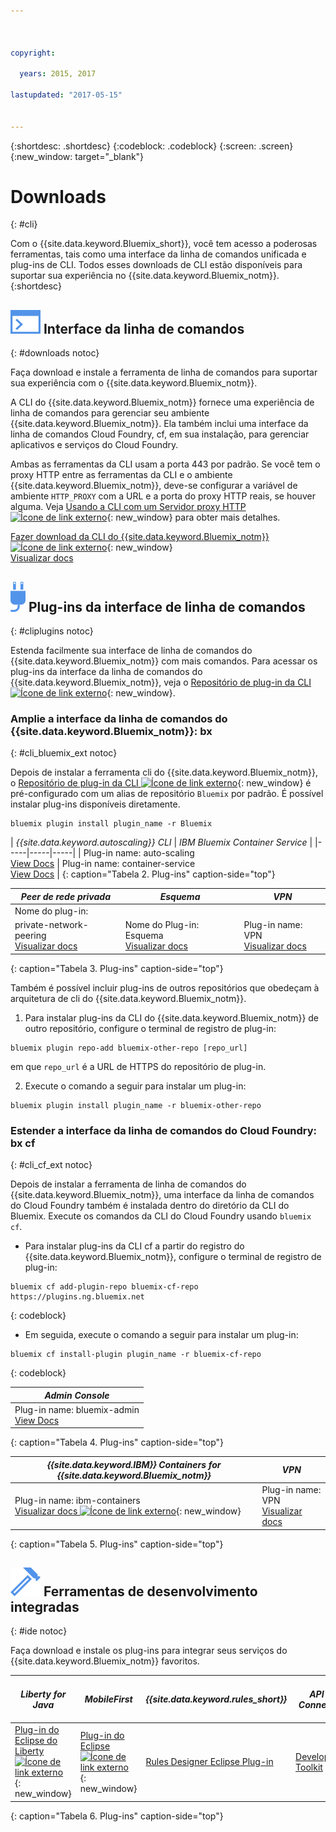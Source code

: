 ```yaml
---



copyright:

  years: 2015, 2017

lastupdated: "2017-05-15"


---
```


{:shortdesc: .shortdesc}
{:codeblock: .codeblock}
{:screen: .screen}
{:new_window: target="_blank"}

# Downloads
{: #cli}

Com o {{site.data.keyword.Bluemix_short}}, você tem acesso a poderosas ferramentas, tais como uma interface da linha de comandos unificada e plug-ins de CLI. Todos esses downloads de CLI estão disponíveis para suportar sua experiência no {{site.data.keyword.Bluemix_notm}}.
{:shortdesc}

## ![](./images/CLI.svg) Interface da linha de comandos
{: #downloads notoc}

Faça download e instale a ferramenta de linha de comandos para suportar sua experiência com o {{site.data.keyword.Bluemix_notm}}.

A CLI do {{site.data.keyword.Bluemix_notm}} fornece uma experiência de linha de comandos para gerenciar seu ambiente {{site.data.keyword.Bluemix_notm}}. Ela também inclui uma interface da linha de comandos Cloud Foundry, cf, em sua instalação, para gerenciar aplicativos e serviços do Cloud Foundry. 

Ambas as ferramentas da CLI usam a porta 443 por padrão. Se você tem o proxy HTTP entre as ferramentas da CLI e o ambiente {{site.data.keyword.Bluemix_notm}}, deve-se configurar a variável de ambiente `HTTP_PROXY` com a URL e a porta do proxy HTTP reais, se houver alguma. Veja [Usando a CLI com um Servidor proxy HTTP ![Ícone de link externo](../icons/launch-glyph.svg)](http://docs.cloudfoundry.org/cf-cli/http-proxy.html){: new_window} para obter mais detalhes.

[Fazer download da CLI do {{site.data.keyword.Bluemix_notm}} ![Ícone de link externo](../icons/launch-glyph.svg)](http://clis.ng.bluemix.net/){: new_window} <br> 
[Visualizar docs](/docs/cli/reference/bluemix_cli/index.html)

## ![](./images/CLI_Plugin.svg) Plug-ins da interface de linha de comandos
{: #cliplugins notoc}

Estenda facilmente sua interface de linha de comandos do {{site.data.keyword.Bluemix_notm}} com mais comandos. Para acessar os plug-ins da interface da linha de comandos do {{site.data.keyword.Bluemix_notm}}, veja o [Repositório de plug-in da CLI ![Ícone de link externo](../icons/launch-glyph.svg)](https://plugins.ng.bluemix.net/){: new_window}.

### Amplie a interface da linha de comandos do {{site.data.keyword.Bluemix_notm}}: bx
{: #cli_bluemix_ext notoc}


Depois de instalar a ferramenta cli do {{site.data.keyword.Bluemix_notm}}, o [Repositório de plug-in da CLI ![Ícone de link externo](../icons/launch-glyph.svg)](https://plugins.ng.bluemix.net/){: new_window} é pré-configurado com um alias de repositório `Bluemix` por padrão. É possível instalar plug-ins disponíveis diretamente.

```
bluemix plugin install plugin_name -r Bluemix
```

| *{{site.data.keyword.autoscaling}} CLI* |  *IBM Bluemix Container Service*  |
|-----|-----|-----|
| Plug-in name: auto-scaling <br> [View Docs](/docs/cli/plugins/auto-scaling/index.html) |  Plug-in name: container-service  <br> [View Docs](/docs/containers/cs_cli_devtools.html) |
{: caption="Tabela 2. Plug-ins" caption-side="top"}

|  *Peer de rede privada* | *Esquema* | *VPN*  |
|-----|-----|-----|
| Nome do plug-in:
private-network-peering  <br> [Visualizar docs](/docs/cli/plugins/pnp/index.html) | Nome do Plug-in: Esquema  <br> [Visualizar docs](/docs/services/schematics/schematics_reference.html) | Plug-in name: VPN  <br> [Visualizar docs](/docs/cli/plugins/bx_vpn/index.html) |
{: caption="Tabela 3. Plug-ins" caption-side="top"}

Também é possível incluir plug-ins de outros repositórios que obedeçam à arquitetura de cli do {{site.data.keyword.Bluemix_notm}}.
1. Para instalar plug-ins da CLI do {{site.data.keyword.Bluemix_notm}} de outro repositório, configure o terminal de registro de plug-in:
```
bluemix plugin repo-add bluemix-other-repo [repo_url]
```
em que `repo_url` é a URL de HTTPS do repositório de plug-in.

2. Execute o comando a seguir para instalar um
plug-in:
```
bluemix plugin install plugin_name -r bluemix-other-repo
```


### Estender a interface da linha de comandos do Cloud Foundry: bx cf
{: #cli_cf_ext notoc}

Depois de instalar a ferramenta de linha de comandos do {{site.data.keyword.Bluemix_notm}}, uma interface da linha de comandos do Cloud Foundry também é instalada dentro do diretório da CLI do Bluemix. Execute os comandos da CLI do Cloud Foundry usando `bluemix cf`.

* Para instalar plug-ins da CLI cf a partir do registro do {{site.data.keyword.Bluemix_notm}}, configure o terminal de registro de plug-in:

```
bluemix cf add-plugin-repo bluemix-cf-repo https://plugins.ng.bluemix.net
```
{: codeblock}

* Em seguida, execute o comando a seguir para instalar um plug-in:

```
bluemix cf install-plugin plugin_name -r bluemix-cf-repo
```
{: codeblock}

| *Admin Console* |
-----------------|
|  Plug-in name: bluemix-admin <br> [View Docs](/docs/cli/plugins/bluemix_admin/index.html) |
{: caption="Tabela 4. Plug-ins" caption-side="top"}

| *{{site.data.keyword.IBM}} Containers for {{site.data.keyword.Bluemix_notm}}* | *VPN* |
|-----------------|-----------------|
| Plug-in name: ibm-containers <br> [Visualizar docs ![Ícone de link externo](../icons/launch-glyph.svg)](https://www.{DomainName}/docs/containers/container_cli_cfic.html#container_cli_cfic){: new_window} | Plug-in name: VPN <br> [Visualizar docs](/docs/cli/plugins/vpn/index.html) |
{: caption="Tabela 5. Plug-ins" caption-side="top"}

## ![](./images/Integrated_Dev_Tools.svg) Ferramentas de desenvolvimento integradas
{: #ide notoc}

Faça download e instale os plug-ins para integrar seus serviços do {{site.data.keyword.Bluemix_notm}} favoritos.

| *Liberty for Java* | *MobileFirst* | *{{site.data.keyword.rules_short}}* | *API Connect* | *Eclipse Tools for Bluemix* |
|----------|----------|----------|----------|----------|
| [Plug-in do Eclipse do Liberty ![Ícone de link externo](../icons/launch-glyph.svg)](https://developer.ibm.com/wasdev/downloads/liberty-profile-using-eclipse/){: new_window} | [Plug-in do Eclipse ![Ícone de link externo](../icons/launch-glyph.svg)](https://marketplace.eclipse.org/content/ibm-mobilefirst-platform-studio){: new_window} | [Rules Designer Eclipse Plug-in](../services/rules/index.html#rulov002) | [Developer Toolkit](/docs/services/apiconnect/apic_003.html#apic_001 ) | [Plug-in do Eclipse do Bluemix](/docs/manageapps/eclipsetools/eclipsetools.html) |
{: caption="Tabela 6. Plug-ins" caption-side="top"}
